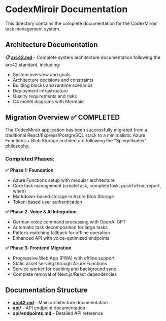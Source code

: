 # CodexMiroir Documentation

This directory contains the complete documentation for the CodexMiroir task management system.

## Architecture Documentation

**📋 [arc42.md](arc42.md)** - Complete system architecture documentation following the arc42 standard, including:
- System overview and goals
- Architecture decisions and constraints  
- Building blocks and runtime scenarios
- Deployment infrastructure
- Quality requirements and risks
- C4 model diagrams with Mermaid

## Migration Overview ✅ COMPLETED

The CodexMiroir application has been successfully migrated from a traditional React/Express/PostgreSQL stack to a minimalistic Azure Functions + Blob Storage architecture following the "Spiegelkodex" philosophy.

### Completed Phases:

**✅ Phase 1: Foundation**
- Azure Functions setup with modular architecture
- Core task management (createTask, completeTask, pushToEnd, report, when)  
- Markdown-based storage in Azure Blob Storage
- Token-based user authentication

**✅ Phase 2: Voice & AI Integration**
- German voice command processing with OpenAI GPT
- Automatic task decomposition for large tasks
- Pattern-matching fallback for offline operation
- Enhanced API with voice-optimized endpoints

**✅ Phase 3: Frontend Migration** 
- Progressive Web App (PWA) with offline support
- Static asset serving through Azure Functions
- Service worker for caching and background sync
- Complete removal of Next.js/React dependencies

## Documentation Structure

- **[arc42.md](arc42.md)** - Main architecture documentation
- **[api/](api/)** - API endpoint documentation
- **api/endpoints.md** - Detailed API reference